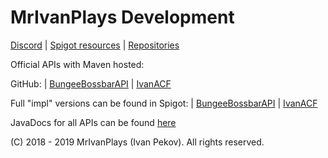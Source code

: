 # MrIvanPlays Development

[Discord](https://discord.gg/UJhdxyH) | [Spigot resources](https://www.spigotmc.org/resources/authors/ivanpekov95.209496/) | [Repositories
](https://github.com/MrIvanPlays?tab=repositories)

Official APIs with Maven hosted:

GitHub: | [BungeeBossbarAPI](https://github.com/MrIvanPlays/BungeeBossbarAPI) | [IvanACF](https://github.com/MrIvanPlays/IvanACF)

Full "impl" versions can be found in Spigot: | [BungeeBossbarAPI](https://www.spigotmc.org/resources/63142/) | [IvanACF](https://www.spigotmc.org/resources/62919/)

JavaDocs for all APIs can be found [here](https://mrivanplays.github.io/javadocs/)

(C) 2018 - 2019 MrIvanPlays (Ivan Pekov). All rights reserved.
